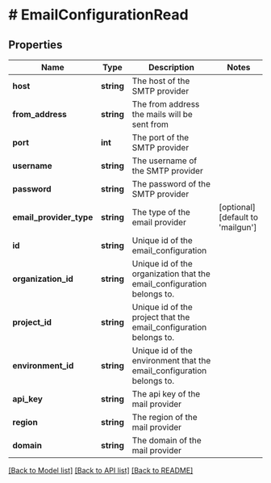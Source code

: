 # # EmailConfigurationRead

## Properties

Name | Type | Description | Notes
------------ | ------------- | ------------- | -------------
**host** | **string** | The host of the SMTP provider |
**from_address** | **string** | The from address the mails will be sent from |
**port** | **int** | The port of the SMTP provider |
**username** | **string** | The username of the SMTP provider |
**password** | **string** | The password of the SMTP provider |
**email_provider_type** | **string** | The type of the email provider | [optional] [default to 'mailgun']
**id** | **string** | Unique id of the email_configuration |
**organization_id** | **string** | Unique id of the organization that the email_configuration belongs to. |
**project_id** | **string** | Unique id of the project that the email_configuration belongs to. |
**environment_id** | **string** | Unique id of the environment that the email_configuration belongs to. |
**api_key** | **string** | The api key of the mail provider |
**region** | **string** | The region of the mail provider |
**domain** | **string** | The domain of the mail provider |

[[Back to Model list]](../../README.md#models) [[Back to API list]](../../README.md#endpoints) [[Back to README]](../../README.md)
